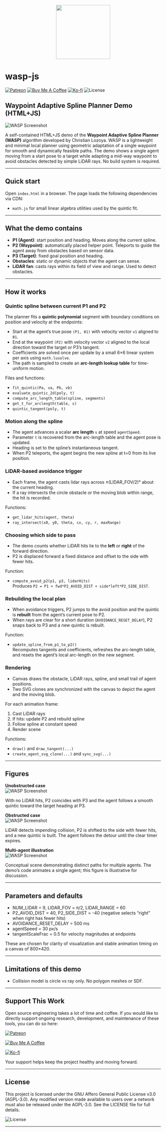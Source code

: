 <p align="center">
  <img src="assets/wasp.png" width="175">
</p>

# wasp-js

[![Patreon](https://img.shields.io/badge/Support-Patreon-051D34?logo=patreon&logoColor=white)](https://www.patreon.com/lozoya)
[![Buy Me A Coffee](https://img.shields.io/badge/Donate-Buy%20Me%20A%20Coffee-FFDD00?logo=buymeacoffee&logoColor=white)](https://www.buymeacoffee.com/clozoya172b)
[![Ko-fi](https://img.shields.io/badge/Tip-Ko%E2%80%91fi-FF5E5B?logo=kofi&logoColor=white)](https://ko-fi.com/lozoya)
![License](https://img.shields.io/badge/license-AGPL--3.0-blue)


## Waypoint Adaptive Spline Planner Demo (HTML+JS)

![WASP Screenshot](assets/screenshot.png)

A self-contained HTML+JS demo of the **Waypoint Adaptive Spline Planner (WASP)** algorithm developed by Christian Lozoya. 
WASP is a lightweight and minimal local planner using geometric adaptation of a single waypoint for smooth and dynamically feasible paths.
The demo shows a single agent moving from a start pose to a target while adapting a mid-way waypoint to avoid obstacles detected by simple LiDAR rays. No build system is required.

---

## Quick start
Open `index.html` in a browser. The page loads the following dependencies via CDN:
- `math.js` for small linear algebra utilities used by the quintic fit.

---

## What the demo contains
- **P1 (Agent)**: start position and heading. Moves along the current spline.
- **P2 (Waypoint)**: automatically placed helper point. Teleports to guide the agent away from obstacles based on sensor data.
- **P3 (Target)**: fixed goal position and heading.
- **Obstacles**: static or dynamic objects that the agent can sense.
- **LiDAR fan**: casts rays within its field of view and range. Used to detect obstacles.

---

## How it works

### Quintic spline between current P1 and P2
The planner fits a **quintic polynomial** segment with boundary conditions on position and velocity at the endpoints:
- Start at the agent’s true pose `(P1, θ1)` with velocity vector `v1` aligned to `θ1`.
- End at the waypoint `(P2)` with velocity vector `v2` aligned to the local direction toward the target or P3’s tangent.
- Coefficients are solved once per update by a small 6×6 linear system per axis using `math.lusolve`.
- The path is sampled to create an **arc-length lookup table** for time-uniform motion.

Files and functions:
- `fit_quintic(Pa, va, Pb, vb)`
- `evaluate_quintic_2d(poly, t)`
- `compute_arc_length_table(spline, segments)`
- `get_t_for_arclength(table, s)`
- `quintic_tangent(poly, t)`

### Motion along the spline
- The agent advances a scalar **arc length** `s` at speed `agentSpeed`.
- Parameter `t` is recovered from the arc-length table and the agent pose is updated.
- Heading is set to the spline’s instantaneous tangent.
- When P2 teleports, the agent begins the new spline at t=0 from its live position.

### LiDAR-based avoidance trigger
- Each frame, the agent casts lidar rays across ±(LIDAR_FOV/2)° about the current heading.
- If a ray intersects the circle obstacle or the moving blob within range, the hit is recorded.

Functions:
- `get_lidar_hits(agent, theta)`
- `ray_intersect(x0, y0, theta, cx, cy, r, maxRange)`

### Choosing which side to pass
- The demo counts whether LiDAR hits lie to the **left** or **right** of the forward direction.
- P2 is displaced forward a fixed distance and offset to the side with fewer hits.

Function:
- `compute_avoid_p2(p1, p3, lidarHits)`  
  Produces `P2 = P1 + fwd*P2_AVOID_DIST + side*left*P2_SIDE_DIST`.

### Rebuilding the local plan
- When avoidance triggers, P2 jumps to the avoid position and the quintic is **rebuilt** from the agent’s current pose to P2.
- When rays are clear for a short duration (`AVOIDANCE_RESET_DELAY`), P2 snaps back to P3 and a new quintic is rebuilt.

Function:
- `update_spline_from_p1_to_p2()`  
  Recomputes tangents and coefficients, refreshes the arc-length table, and resets the agent’s local arc-length on the new segment.

### Rendering
- Canvas draws the obstacle, LiDAR rays, spline, and small trail of agent positions.
- Two SVG clones are synchronized with the canvas to depict the agent and the moving blob.

For each animation frame:
1. Cast LiDAR rays
2. If hits: update P2 and rebuild spline
3. Follow spline at constant speed
4. Render scene


Functions:
- `draw()` and `draw_tangent(...)`
- `create_agent_svg_clone(...)` and `sync_svg(...)`

---

## Figures

**Unobstructed case**  
![WASP Screenshot](assets/example-unobstructed.png)

With no LiDAR hits, P2 coincides with P3 and the agent follows a smooth quintic toward the target heading at P3.

**Obstructed case**  
![WASP Screenshot](assets/example-obstructed.png)

LiDAR detects impending collision, P2 is shifted to the side with fewer hits, and a new quintic is built. The agent follows the detour until the clear timer expires.

**Multi-agent illustration**  
![WASP Screenshot](assets/example-multi-agent.png)

Conceptual scene demonstrating distinct paths for multiple agents. The demo’s code animates a single agent; this figure is illustrative for discussion.

---

## Parameters and defaults

- NUM_LIDAR = 9, LIDAR_FOV = π/2, LIDAR_RANGE = 60
- P2_AVOID_DIST = 40, P2_SIDE_DIST = -40 (negative selects “right” when right has fewer hits)
- AVOIDANCE_RESET_DELAY = 500 ms
- agentSpeed = 30 px/s
- tangentScaleFrac = 0.5 for velocity magnitudes at endpoints

These are chosen for clarity of visualization and stable animation timing on a canvas of 800×420.

---

## Limitations of this demo

- Collision model is circle vs ray only. No polygon meshes or SDF.

<!--
---

## Citation

If you use WASP-JS in academic work, please cite the Zenodo DOI.
@software{wasp_js,
  author    = {Christian Lozoya},
  title     = {WASP-JS: Waypoint Adaptive Spline Planner},
  year      = {2025},
  doi       = {xx.xxxx/zenodo.xxxxx},
  url       = {https://github.com/<USER>/wasp-js}
}
-->

---

## Support This Work

Open source engineering takes a lot of time and coffee. If you would like to directly support ongoing research, development, and maintenance of these tools, you can do so here:

[![Patreon](https://img.shields.io/badge/Support-Patreon-051D34?logo=patreon&logoColor=white)](https://www.patreon.com/lozoya)

[![Buy Me A Coffee](https://img.shields.io/badge/Donate-Buy%20Me%20A%20Coffee-FFDD00?logo=buymeacoffee&logoColor=white)](https://www.buymeacoffee.com/clozoya172b)

[![Ko-fi](https://img.shields.io/badge/Tip-Ko%E2%80%91fi-FF5E5B?logo=kofi&logoColor=white)](https://ko-fi.com/lozoya)

Your support helps keep the project healthy and moving forward.

---

## License

This project is licensed under the GNU Affero General Public License v3.0 (AGPL-3.0). Any modified version made available to users over a network must also be released under the AGPL-3.0. See the LICENSE file for full details.

![License](https://img.shields.io/badge/license-AGPL--3.0-blue)

---

